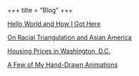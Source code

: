 +++
title = "Blog"
+++

[Hello World and How I Got Here](/how-to-build-a-free-website)

[On Racial Triangulation and Asian America](/triangulating-asian-americans)

[Housing Prices in Washington, D.C.](/dc-housing-prices)

[A Few of My Hand-Drawn Animations](/animations)

<!-- [Data Management and Visualization Project](/data-mgt-viz) -->
